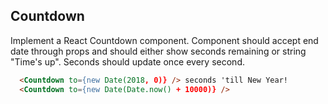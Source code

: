 ## Countdown

Implement a React Countdown component. Component should accept end date through props and should either show seconds remaining or string "Time's up". Seconds should update once every second.

````html
  <Countdown to={new Date(2018, 0)} /> seconds 'till New Year!
  <Countdown to={new Date(Date.now() + 10000)} />
````
